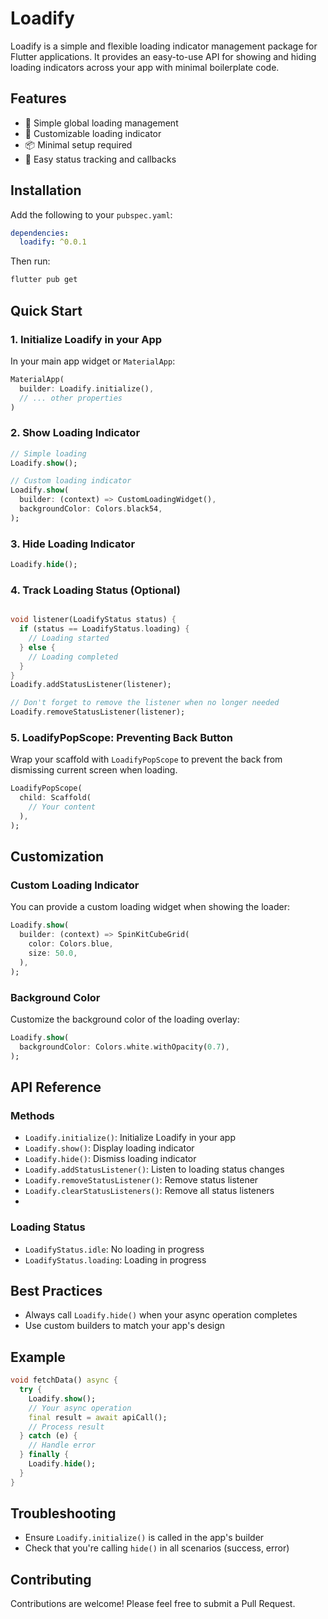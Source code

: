 # Loadify

Loadify is a simple and flexible loading indicator management package for Flutter applications. It provides an easy-to-use API for showing and hiding loading indicators across your app with minimal boilerplate code.

## Features

- 🚀 Simple global loading management
- 🎨 Customizable loading indicator
- 📦 Minimal setup required
- 🔄 Easy status tracking and callbacks

## Installation

Add the following to your `pubspec.yaml`:

```yaml
dependencies:
  loadify: ^0.0.1
```

Then run:

```bash
flutter pub get
```

## Quick Start

### 1. Initialize Loadify in your App

In your main app widget or `MaterialApp`:

```dart
MaterialApp(
  builder: Loadify.initialize(),
  // ... other properties
)
```

### 2. Show Loading Indicator

```dart
// Simple loading
Loadify.show();

// Custom loading indicator
Loadify.show(
  builder: (context) => CustomLoadingWidget(),
  backgroundColor: Colors.black54,
);
```

### 3. Hide Loading Indicator

```dart
Loadify.hide();
```

### 4. Track Loading Status (Optional)

```dart

void listener(LoadifyStatus status) {
  if (status == LoadifyStatus.loading) {
    // Loading started
  } else {
    // Loading completed
  }
}
Loadify.addStatusListener(listener);

// Don't forget to remove the listener when no longer needed
Loadify.removeStatusListener(listener);
```

### 5. LoadifyPopScope: Preventing Back Button

Wrap your scaffold with `LoadifyPopScope` to prevent the back from dismissing current screen when loading.

```dart
LoadifyPopScope(
  child: Scaffold(
    // Your content
  ),
);
```

## Customization

### Custom Loading Indicator

You can provide a custom loading widget when showing the loader:

```dart
Loadify.show(
  builder: (context) => SpinKitCubeGrid(
    color: Colors.blue,
    size: 50.0,
  ),
);
```

### Background Color

Customize the background color of the loading overlay:

```dart
Loadify.show(
  backgroundColor: Colors.white.withOpacity(0.7),
);
```

## API Reference

### Methods

- `Loadify.initialize()`: Initialize Loadify in your app
- `Loadify.show()`: Display loading indicator
- `Loadify.hide()`: Dismiss loading indicator
- `Loadify.addStatusListener()`: Listen to loading status changes
- `Loadify.removeStatusListener()`: Remove status listener
- `Loadify.clearStatusListeners()`: Remove all status listeners
-

### Loading Status

- `LoadifyStatus.idle`: No loading in progress
- `LoadifyStatus.loading`: Loading in progress

## Best Practices

- Always call `Loadify.hide()` when your async operation completes
- Use custom builders to match your app's design

## Example

```dart
void fetchData() async {
  try {
    Loadify.show();
    // Your async operation
    final result = await apiCall();
    // Process result
  } catch (e) {
    // Handle error
  } finally {
    Loadify.hide();
  }
}
```

## Troubleshooting

- Ensure `Loadify.initialize()` is called in the app's builder
- Check that you're calling `hide()` in all scenarios (success, error)

## Contributing

Contributions are welcome! Please feel free to submit a Pull Request.
